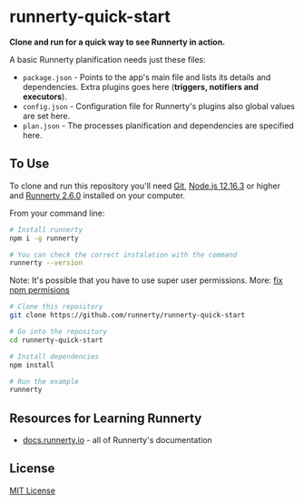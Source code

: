 # runnerty-quick-start

**Clone and run for a quick way to see Runnerty in action.**

A basic Runnerty planification needs just these files:

- `package.json` - Points to the app's main file and lists its details and dependencies. Extra plugins goes here (**triggers, notifiers and executors**).
- `config.json` - Configuration file for Runnerty's plugins also global values are set here.
- `plan.json` - The processes planification and dependencies are specified here.

## To Use

To clone and run this repository you'll need [Git](https://git-scm.com), [Node.js 12.16.3](https://nodejs.org/en/download/) or higher and [Runnerty 2.6.0](https://github.com/runnerty/runnerty) installed on your computer.

From your command line:

```bash
# Install runnerty
npm i -g runnerty

# You can check the correct instalation with the command  
runnerty --version
```

Note: It's possible that you have to use super user permissions. More: [fix npm permisions](https://docs.npmjs.com/getting-started/fixing-npm-permissions)

```bash
# Clone this repository
git clone https://github.com/runnerty/runnerty-quick-start

# Go into the repository
cd runnerty-quick-start

# Install dependencies
npm install

# Run the example
runnerty
```

## Resources for Learning Runnerty

- [docs.runnerty.io](http://docs.runnerty.io) - all of Runnerty's documentation

## License

[MIT License](LICENSE)
